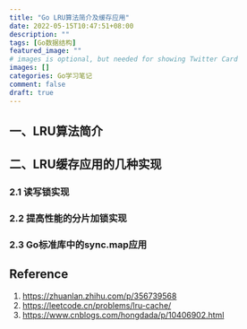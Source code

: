 ```yaml
---
title: "Go LRU算法简介及缓存应用"
date: 2022-05-15T10:47:51+08:00
description: ""
tags: [Go数据结构]
featured_image: ""
# images is optional, but needed for showing Twitter Card
images: []
categories: Go学习笔记
comment: false
draft: true
---
```


## 一、LRU算法简介

## 二、LRU缓存应用的几种实现

### 2.1 读写锁实现

### 2.2 提高性能的分片加锁实现

### 2.3 Go标准库中的sync.map应用

## Reference
1. https://zhuanlan.zhihu.com/p/356739568
2. https://leetcode.cn/problems/lru-cache/
3. https://www.cnblogs.com/hongdada/p/10406902.html